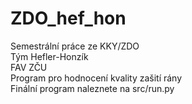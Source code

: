 # ZDO_hef_hon
Semestrální práce ze KKY/ZDO  
Tým Hefler-Honzík  
FAV ZČU  
Program pro hodnocení kvality zašití rány  
Finální program naleznete na src/run.py  
